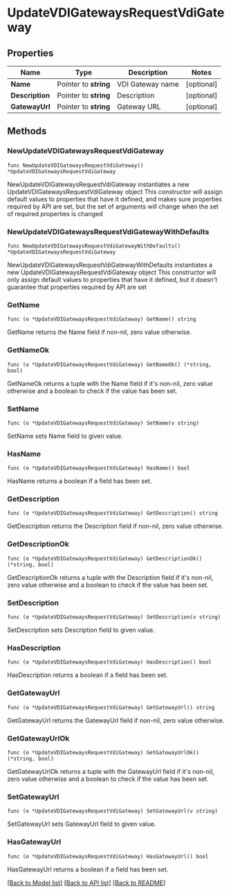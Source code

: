 # UpdateVDIGatewaysRequestVdiGateway

## Properties

Name | Type | Description | Notes
------------ | ------------- | ------------- | -------------
**Name** | Pointer to **string** | VDI Gateway name | [optional] 
**Description** | Pointer to **string** | Description | [optional] 
**GatewayUrl** | Pointer to **string** | Gateway URL | [optional] 

## Methods

### NewUpdateVDIGatewaysRequestVdiGateway

`func NewUpdateVDIGatewaysRequestVdiGateway() *UpdateVDIGatewaysRequestVdiGateway`

NewUpdateVDIGatewaysRequestVdiGateway instantiates a new UpdateVDIGatewaysRequestVdiGateway object
This constructor will assign default values to properties that have it defined,
and makes sure properties required by API are set, but the set of arguments
will change when the set of required properties is changed

### NewUpdateVDIGatewaysRequestVdiGatewayWithDefaults

`func NewUpdateVDIGatewaysRequestVdiGatewayWithDefaults() *UpdateVDIGatewaysRequestVdiGateway`

NewUpdateVDIGatewaysRequestVdiGatewayWithDefaults instantiates a new UpdateVDIGatewaysRequestVdiGateway object
This constructor will only assign default values to properties that have it defined,
but it doesn't guarantee that properties required by API are set

### GetName

`func (o *UpdateVDIGatewaysRequestVdiGateway) GetName() string`

GetName returns the Name field if non-nil, zero value otherwise.

### GetNameOk

`func (o *UpdateVDIGatewaysRequestVdiGateway) GetNameOk() (*string, bool)`

GetNameOk returns a tuple with the Name field if it's non-nil, zero value otherwise
and a boolean to check if the value has been set.

### SetName

`func (o *UpdateVDIGatewaysRequestVdiGateway) SetName(v string)`

SetName sets Name field to given value.

### HasName

`func (o *UpdateVDIGatewaysRequestVdiGateway) HasName() bool`

HasName returns a boolean if a field has been set.

### GetDescription

`func (o *UpdateVDIGatewaysRequestVdiGateway) GetDescription() string`

GetDescription returns the Description field if non-nil, zero value otherwise.

### GetDescriptionOk

`func (o *UpdateVDIGatewaysRequestVdiGateway) GetDescriptionOk() (*string, bool)`

GetDescriptionOk returns a tuple with the Description field if it's non-nil, zero value otherwise
and a boolean to check if the value has been set.

### SetDescription

`func (o *UpdateVDIGatewaysRequestVdiGateway) SetDescription(v string)`

SetDescription sets Description field to given value.

### HasDescription

`func (o *UpdateVDIGatewaysRequestVdiGateway) HasDescription() bool`

HasDescription returns a boolean if a field has been set.

### GetGatewayUrl

`func (o *UpdateVDIGatewaysRequestVdiGateway) GetGatewayUrl() string`

GetGatewayUrl returns the GatewayUrl field if non-nil, zero value otherwise.

### GetGatewayUrlOk

`func (o *UpdateVDIGatewaysRequestVdiGateway) GetGatewayUrlOk() (*string, bool)`

GetGatewayUrlOk returns a tuple with the GatewayUrl field if it's non-nil, zero value otherwise
and a boolean to check if the value has been set.

### SetGatewayUrl

`func (o *UpdateVDIGatewaysRequestVdiGateway) SetGatewayUrl(v string)`

SetGatewayUrl sets GatewayUrl field to given value.

### HasGatewayUrl

`func (o *UpdateVDIGatewaysRequestVdiGateway) HasGatewayUrl() bool`

HasGatewayUrl returns a boolean if a field has been set.


[[Back to Model list]](../README.md#documentation-for-models) [[Back to API list]](../README.md#documentation-for-api-endpoints) [[Back to README]](../README.md)


